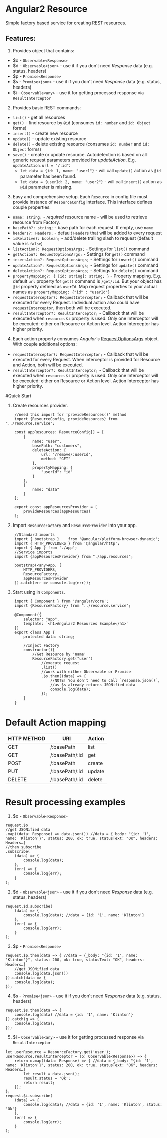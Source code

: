 # Angular2 Resource

Simple factory based service for creating REST resources. 

## Features:
1) Provides object that contains: 
 - $o - `Observable<Response>`
 - $d - `Observable<json>` - use it if you don't need *Response* data (e.g. status, headers)
 - $p - `Promise<Response>`
 - $s - `Promise<json>` - use it if you don't need *Response* data (e.g. status, headers)
 - $i - `Observable<any>` - use it for getting processed response via `ResultInterceptor`

2) Provides basic REST commands:
 - `list()`     - get all resources
 - `get()`      - find resource by `@id` (consumes `id: number` and `id: Object` forms)
 - `insert()`   - create new resource
 - `update()`   - update existing resource
 - `delete()`   - delete existing resource (consumes `id: number` and `id: Object` forms)
 - `save()`     - create or update resource. Autodetection is based on all generic request parameters provided for *updateAction*. 
 E.g. `updateAction.url = "/:id"`:
    - `let data = {id: 1, name: "user1"}` - will call `update()` action as `@id` parameter has been found.
    - `let data = {userId: 2, name: "user2"}` - will call `insert()` action as `@id` parameter is missing.

3) Easy and comprehensive setup. Each `Resource` in config file must provide instance of `ResourceConfig` interface.
This interface defines couple properties:
 - `name: string;` - *required* resource name - will be used to retrieve resource from Factory.
 - `basePath?: string;` - base path for each request. If empty, use `name`
 - `headers?: Headers;` - default `Headers` that will be added to every request
 - `isRelative?: boolean;` - add/delete trailing slash to request (default value is `false`)
 - `listAction?: RequestOptionsArgs;` - Settings for `list()` command
 - `getAction?: RequestOptionsArgs;` - Settings for `get()` command
 - `insertAction?: RequestOptionsArgs;` - Settings for `insert()` command
 - `updateAction?: RequestOptionsArgs;` - Settings for `update()` command
 - `deleteAction?: RequestOptionsArgs;` - Settings for `delete()` command
 - `propertyMapping?: { [id: string]: string; }` - Property mapping.
  E.g. default `url` property for `get()` command is `/get/:id`. 
  But your object has `@id` property defined as `userId`. 
  Map request properties to your actual names as `propertyMapping: {"id" : "userId"}`
 - `requestInterceptor?: RequestInterceptor;` - Callback that will be executed for every Request. Individual action also
 could have `requestInterceptor`, then both will be executed.
 - `resultInterceptor?: ResultInterceptor;` - Callback that will be executed when `resource.$i` property is used.
 Only one Interceptor will be executed: either on Resource or Action level. Action Interceptor has higher priority.

4) Each action property consumes *Angular's* 
 [RequestOptionsArgs](https://angular.io/docs/ts/latest/api/http/index/RequestOptionsArgs-interface.html) 
 object. With couple additional options:
 - `requestInterceptor?: RequestInterceptor;` - Callback that will be executed for every Request.
 When interceptor is provided for Resource and Action, both will be executed.
 - `resultInterceptor?: ResultInterceptor;` - Callback that will be executed when `resource.$i` property is used.
 Only one Interceptor will be executed: either on Resource or Action level. Action Interceptor has higher priority.

#Quick Start

1) Create resources provider.
```
    //need this import for 'provideResources()' method
    import {ResourceConfig, provideResources} from "../resource.service";
    
    const appResources: ResourceConfig[] = [
        {
            name: "user",
            basePath: "customers",
            deleteAction: {
                url: "/remove/:userId",
                method: "GET"
            },
            propertyMapping: {
                "userId": "id"
            }
        },
        {
            name: "data"
        }
    ];
    
    export const appResourcesProvider = [
        provideResources(appResources)
    ];
```
2) Import `ResourceFactory` and `ResourceProvider` into your app.
```
    //Standard imports
    import { bootstrap }    from '@angular/platform-browser-dynamic';
    import { HTTP_PROVIDERS } from '@angular/http';
    import { App } from './app';
    //Service imports
    import {appResourcesProvider} from "./app.resources";
    
    bootstrap(<any>App, [
        HTTP_PROVIDERS,
        ResourceFactory,
        appResourcesProvider
    ]).catch(err => console.log(err));
```
3) Start using in `Components`.
```
    import { Component } from '@angular/core';
    import {ResourceFactory} from "../resource.service";
    
    @Component({
        selector: "app",
        template: `<h1>Angular2 Resources Example</h1>`
    })
    export class App {
        protected data: string;
    
        //Inject Factory
        constructor(){
            //Get Resource by 'name'
            ResourceFactory.get("user")
                //execute request
                .list()
                //work with either Observable or Promise
                .$s.then((data) => {
                    //NOTE! You don't need to call `response.json()`,
                    //as $s already returns JSONified data
                    console.log(data);
                });
        }
    }
```

# Default Action mapping
| HTTP METHOD | URI            | Action |
| ----------- | -------------- | ------ |
| GET         | /:basePath     | list   |
| GET         | /:basePath/:id | get    |
| POST        | /:basePath     | create |
| PUT         | /:basePath/:id | update |
| DELETE      | /:basePath/:id | delete |

# Result processing examples

1) $o - `Observable<Response>`
```
request.$o
//get JSONified data
.map((data: Response) => data.json()) //data = {_body: "{id: '1', name: 'Klinton'}", status: 200, ok: true, statusText: "OK", headers: Headers…}
//then subscribe
.subscribe(
    (data) => {
        console.log(data);
    },
    (err) => {
        console.log(err);
    }
);
```
2) $d - `Observable<json>` - use it if you don't need *Response* data (e.g. status, headers)
```
request.$d.subscribe(
    (data) => {
        console.log(data); //data = {id: '1', name: 'Klinton'}
    },
    (err) => {
        console.log(err);
    }
);
```
3) $p - `Promise<Response>`
```
request.$p.then(data => { //data = {_body: "{id: '1', name: 'Klinton'}", status: 200, ok: true, statusText: "OK", headers: Headers…}
    //get JSONified data
    console.log(data.json())
}).catch(data => {
    console.log(data);
});
```
4) $s - `Promise<json>` - use it if you don't need *Response* data (e.g. status, headers)
```
request.$s.then(data => {
    console.log(data) //data = {id: '1', name: 'Klinton'}
}).catch(q => {
    console.log(data);
});
```
5) $i - `Observable<any>` - use it for getting processed response via `ResultInterceptor`
```
let userResource = ResourceFactory.get('user');
userResource.resultInterceptor = (o: Observable<Response>) => {
    return o.map((data: Response) => { //data = {_body: "{id: '1', name: 'Klinton'}", status: 200, ok: true, statusText: "OK", headers: Headers…}
        let result = data.json();
        result.status = 'Ok';
        return result;
    });
};
request.$i.subscribe(
    (data) => {
        console.log(data); //data = {id: '1', name: 'Klinton', status: 'Ok'}
    },
    (err) => {
        console.log(err);
    }
);
```